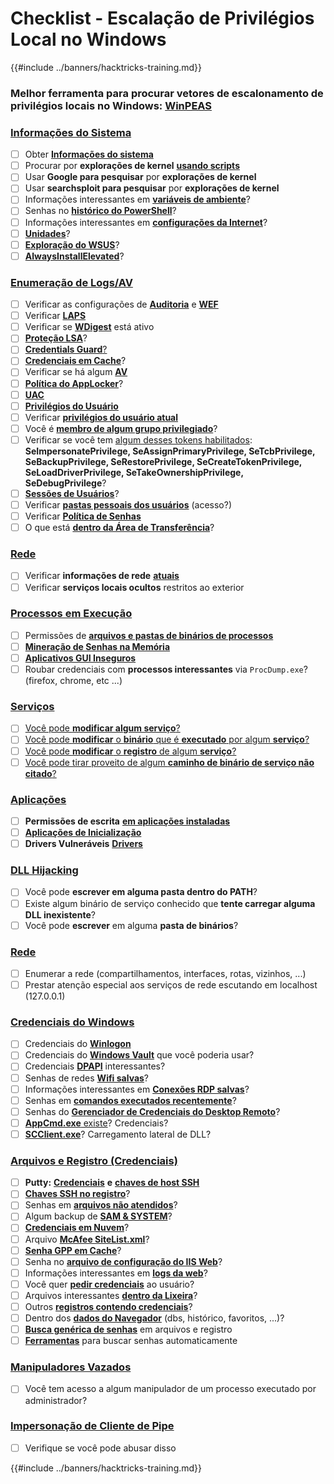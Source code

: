 # Checklist - Escalação de Privilégios Local no Windows

{{#include ../banners/hacktricks-training.md}}

### **Melhor ferramenta para procurar vetores de escalonamento de privilégios locais no Windows:** [**WinPEAS**](https://github.com/carlospolop/privilege-escalation-awesome-scripts-suite/tree/master/winPEAS)

### [Informações do Sistema](windows-local-privilege-escalation/#system-info)

- [ ] Obter [**Informações do sistema**](windows-local-privilege-escalation/#system-info)
- [ ] Procurar por **explorações de kernel** [**usando scripts**](windows-local-privilege-escalation/#version-exploits)
- [ ] Usar **Google para pesquisar** por **explorações de kernel**
- [ ] Usar **searchsploit para pesquisar** por **explorações de kernel**
- [ ] Informações interessantes em [**variáveis de ambiente**](windows-local-privilege-escalation/#environment)?
- [ ] Senhas no [**histórico do PowerShell**](windows-local-privilege-escalation/#powershell-history)?
- [ ] Informações interessantes em [**configurações da Internet**](windows-local-privilege-escalation/#internet-settings)?
- [ ] [**Unidades**](windows-local-privilege-escalation/#drives)?
- [ ] [**Exploração do WSUS**](windows-local-privilege-escalation/#wsus)?
- [ ] [**AlwaysInstallElevated**](windows-local-privilege-escalation/#alwaysinstallelevated)?

### [Enumeração de Logs/AV](windows-local-privilege-escalation/#enumeration)

- [ ] Verificar as configurações de [**Auditoria**](windows-local-privilege-escalation/#audit-settings) e [**WEF**](windows-local-privilege-escalation/#wef)
- [ ] Verificar [**LAPS**](windows-local-privilege-escalation/#laps)
- [ ] Verificar se [**WDigest**](windows-local-privilege-escalation/#wdigest) está ativo
- [ ] [**Proteção LSA**](windows-local-privilege-escalation/#lsa-protection)?
- [ ] [**Credentials Guard**](windows-local-privilege-escalation/#credentials-guard)[?](windows-local-privilege-escalation/#cached-credentials)
- [ ] [**Credenciais em Cache**](windows-local-privilege-escalation/#cached-credentials)?
- [ ] Verificar se há algum [**AV**](https://github.com/carlospolop/hacktricks/blob/master/windows-hardening/windows-av-bypass/README.md)
- [ ] [**Política do AppLocker**](https://github.com/carlospolop/hacktricks/blob/master/windows-hardening/authentication-credentials-uac-and-efs/README.md#applocker-policy)?
- [ ] [**UAC**](https://github.com/carlospolop/hacktricks/blob/master/windows-hardening/authentication-credentials-uac-and-efs/uac-user-account-control/README.md)
- [ ] [**Privilégios do Usuário**](windows-local-privilege-escalation/#users-and-groups)
- [ ] Verificar [**privilégios do usuário atual**](windows-local-privilege-escalation/#users-and-groups)
- [ ] Você é [**membro de algum grupo privilegiado**](windows-local-privilege-escalation/#privileged-groups)?
- [ ] Verificar se você tem [algum desses tokens habilitados](windows-local-privilege-escalation/#token-manipulation): **SeImpersonatePrivilege, SeAssignPrimaryPrivilege, SeTcbPrivilege, SeBackupPrivilege, SeRestorePrivilege, SeCreateTokenPrivilege, SeLoadDriverPrivilege, SeTakeOwnershipPrivilege, SeDebugPrivilege**?
- [ ] [**Sessões de Usuários**](windows-local-privilege-escalation/#logged-users-sessions)?
- [ ] Verificar [**pastas pessoais dos usuários**](windows-local-privilege-escalation/#home-folders) (acesso?)
- [ ] Verificar [**Política de Senhas**](windows-local-privilege-escalation/#password-policy)
- [ ] O que está [**dentro da Área de Transferência**](windows-local-privilege-escalation/#get-the-content-of-the-clipboard)?

### [Rede](windows-local-privilege-escalation/#network)

- [ ] Verificar **informações de rede** [**atuais**](windows-local-privilege-escalation/#network)
- [ ] Verificar **serviços locais ocultos** restritos ao exterior

### [Processos em Execução](windows-local-privilege-escalation/#running-processes)

- [ ] Permissões de [**arquivos e pastas de binários de processos**](windows-local-privilege-escalation/#file-and-folder-permissions)
- [ ] [**Mineração de Senhas na Memória**](windows-local-privilege-escalation/#memory-password-mining)
- [ ] [**Aplicativos GUI Inseguros**](windows-local-privilege-escalation/#insecure-gui-apps)
- [ ] Roubar credenciais com **processos interessantes** via `ProcDump.exe`? (firefox, chrome, etc ...)

### [Serviços](windows-local-privilege-escalation/#services)

- [ ] [Você pode **modificar algum serviço**?](windows-local-privilege-escalation/#permissions)
- [ ] [Você pode **modificar** o **binário** que é **executado** por algum **serviço**?](windows-local-privilege-escalation/#modify-service-binary-path)
- [ ] [Você pode **modificar** o **registro** de algum **serviço**?](windows-local-privilege-escalation/#services-registry-modify-permissions)
- [ ] [Você pode tirar proveito de algum **caminho de binário de serviço não citado**?](windows-local-privilege-escalation/#unquoted-service-paths)

### [**Aplicações**](windows-local-privilege-escalation/#applications)

- [ ] **Permissões de escrita** [**em aplicações instaladas**](windows-local-privilege-escalation/#write-permissions)
- [ ] [**Aplicações de Inicialização**](windows-local-privilege-escalation/#run-at-startup)
- [ ] **Drivers Vulneráveis** [**Drivers**](windows-local-privilege-escalation/#drivers)

### [DLL Hijacking](windows-local-privilege-escalation/#path-dll-hijacking)

- [ ] Você pode **escrever em alguma pasta dentro do PATH**?
- [ ] Existe algum binário de serviço conhecido que **tente carregar alguma DLL inexistente**?
- [ ] Você pode **escrever** em alguma **pasta de binários**?

### [Rede](windows-local-privilege-escalation/#network)

- [ ] Enumerar a rede (compartilhamentos, interfaces, rotas, vizinhos, ...)
- [ ] Prestar atenção especial aos serviços de rede escutando em localhost (127.0.0.1)

### [Credenciais do Windows](windows-local-privilege-escalation/#windows-credentials)

- [ ] Credenciais do [**Winlogon**](windows-local-privilege-escalation/#winlogon-credentials)
- [ ] Credenciais do [**Windows Vault**](windows-local-privilege-escalation/#credentials-manager-windows-vault) que você poderia usar?
- [ ] Credenciais [**DPAPI**](windows-local-privilege-escalation/#dpapi) interessantes?
- [ ] Senhas de redes [**Wifi salvas**](windows-local-privilege-escalation/#wifi)?
- [ ] Informações interessantes em [**Conexões RDP salvas**](windows-local-privilege-escalation/#saved-rdp-connections)?
- [ ] Senhas em [**comandos executados recentemente**](windows-local-privilege-escalation/#recently-run-commands)?
- [ ] Senhas do [**Gerenciador de Credenciais do Desktop Remoto**](windows-local-privilege-escalation/#remote-desktop-credential-manager)?
- [ ] [**AppCmd.exe** existe](windows-local-privilege-escalation/#appcmd-exe)? Credenciais?
- [ ] [**SCClient.exe**](windows-local-privilege-escalation/#scclient-sccm)? Carregamento lateral de DLL?

### [Arquivos e Registro (Credenciais)](windows-local-privilege-escalation/#files-and-registry-credentials)

- [ ] **Putty:** [**Credenciais**](windows-local-privilege-escalation/#putty-creds) **e** [**chaves de host SSH**](windows-local-privilege-escalation/#putty-ssh-host-keys)
- [ ] [**Chaves SSH no registro**](windows-local-privilege-escalation/#ssh-keys-in-registry)?
- [ ] Senhas em [**arquivos não atendidos**](windows-local-privilege-escalation/#unattended-files)?
- [ ] Algum backup de [**SAM & SYSTEM**](windows-local-privilege-escalation/#sam-and-system-backups)?
- [ ] [**Credenciais em Nuvem**](windows-local-privilege-escalation/#cloud-credentials)?
- [ ] Arquivo [**McAfee SiteList.xml**](windows-local-privilege-escalation/#mcafee-sitelist.xml)?
- [ ] [**Senha GPP em Cache**](windows-local-privilege-escalation/#cached-gpp-pasword)?
- [ ] Senha no [**arquivo de configuração do IIS Web**](windows-local-privilege-escalation/#iis-web-config)?
- [ ] Informações interessantes em [**logs da web**](windows-local-privilege-escalation/#logs)?
- [ ] Você quer [**pedir credenciais**](windows-local-privilege-escalation/#ask-for-credentials) ao usuário?
- [ ] Arquivos interessantes [**dentro da Lixeira**](windows-local-privilege-escalation/#credentials-in-the-recyclebin)?
- [ ] Outros [**registros contendo credenciais**](windows-local-privilege-escalation/#inside-the-registry)?
- [ ] Dentro dos [**dados do Navegador**](windows-local-privilege-escalation/#browsers-history) (dbs, histórico, favoritos, ...)?
- [ ] [**Busca genérica de senhas**](windows-local-privilege-escalation/#generic-password-search-in-files-and-registry) em arquivos e registro
- [ ] [**Ferramentas**](windows-local-privilege-escalation/#tools-that-search-for-passwords) para buscar senhas automaticamente

### [Manipuladores Vazados](windows-local-privilege-escalation/#leaked-handlers)

- [ ] Você tem acesso a algum manipulador de um processo executado por administrador?

### [Impersonação de Cliente de Pipe](windows-local-privilege-escalation/#named-pipe-client-impersonation)

- [ ] Verifique se você pode abusar disso

{{#include ../banners/hacktricks-training.md}}
